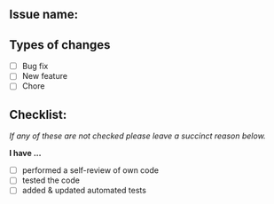 ## Issue name: 

## Types of changes

<!--- What types of changes does your code introduce? Put an `x` in all the boxes that apply: -->

- [ ] Bug fix
- [ ] New feature
- [ ] Chore

## Checklist:
_If any of these are not checked please leave a succinct reason below._

**I have ...**
- [ ] performed a self-review of own code
- [ ] tested the code
- [ ] added & updated automated tests
